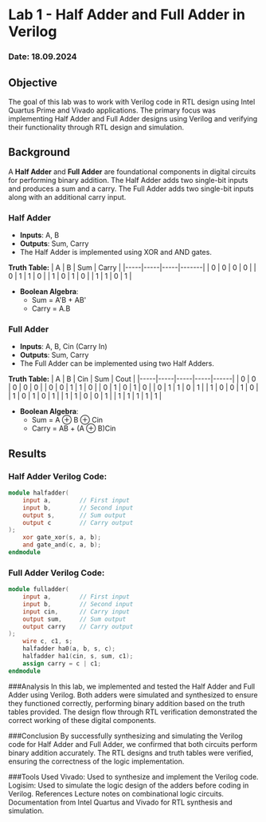 # Lab 1 - Half Adder and Full Adder in Verilog

### Date: 18.09.2024

## Objective
The goal of this lab was to work with Verilog code in RTL design using Intel Quartus Prime and Vivado applications. The primary focus was implementing Half Adder and Full Adder designs using Verilog and verifying their functionality through RTL design and simulation.

## Background
A **Half Adder** and **Full Adder** are foundational components in digital circuits for performing binary addition. The Half Adder adds two single-bit inputs and produces a sum and a carry. The Full Adder adds two single-bit inputs along with an additional carry input.

### Half Adder
- **Inputs**: A, B
- **Outputs**: Sum, Carry
- The Half Adder is implemented using XOR and AND gates.
  
**Truth Table:**
| A   | B   | Sum | Carry |
|-----|-----|-----|-------|
| 0   | 0   | 0   | 0     |
| 0   | 1   | 1   | 0     |
| 1   | 0   | 1   | 0     |
| 1   | 1   | 0   | 1     |

- **Boolean Algebra**:
  - Sum = A'B + AB'
  - Carry = A.B

### Full Adder
- **Inputs**: A, B, Cin (Carry In)
- **Outputs**: Sum, Carry
- The Full Adder can be implemented using two Half Adders.
  
**Truth Table:**
| A   | B   | Cin | Sum | Cout |
|-----|-----|-----|-----|------|
| 0   | 0   | 0   | 0   | 0    |
| 0   | 0   | 1   | 1   | 0    |
| 0   | 1   | 0   | 1   | 0    |
| 0   | 1   | 1   | 0   | 1    |
| 1   | 0   | 0   | 1   | 0    |
| 1   | 0   | 1   | 0   | 1    |
| 1   | 1   | 0   | 0   | 1    |
| 1   | 1   | 1   | 1   | 1    |

- **Boolean Algebra**:
  - Sum = A ⊕ B ⊕ Cin
  - Carry = AB + (A ⊕ B)Cin

## Results

### Half Adder Verilog Code:
```verilog
module halfadder(
    input a,        // First input
    input b,        // Second input
    output s,       // Sum output
    output c        // Carry output
);
    xor gate_xor(s, a, b);  
    and gate_and(c, a, b);
endmodule
````


### Full Adder Verilog Code:
```verilog
module fulladder(
    input a,        // First input
    input b,        // Second input
    input cin,      // Carry input
    output sum,     // Sum output
    output carry    // Carry output
);
    wire c, c1, s;
    halfadder ha0(a, b, s, c);
    halfadder ha1(cin, s, sum, c1);
    assign carry = c | c1;
endmodule
```
###Analysis
In this lab, we implemented and tested the Half Adder and Full Adder using Verilog. Both adders were simulated and synthesized to ensure they functioned correctly, performing binary addition based on the truth tables provided. The design flow through RTL verification demonstrated the correct working of these digital components.

###Conclusion
By successfully synthesizing and simulating the Verilog code for Half Adder and Full Adder, we confirmed that both circuits perform binary addition accurately. The RTL designs and truth tables were verified, ensuring the correctness of the logic implementation.

###Tools Used
Vivado: Used to synthesize and implement the Verilog code.
Logisim: Used to simulate the logic design of the adders before coding in Verilog.
References
Lecture notes on combinational logic circuits.
Documentation from Intel Quartus and Vivado for RTL synthesis and simulation.


